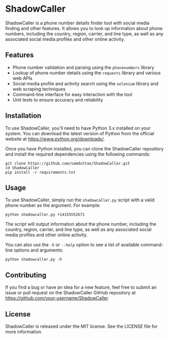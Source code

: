 # ShadowCaller

ShadowCaller is a phone number details finder tool with social media finding and other features. It allows you to look up information about phone numbers, including the country, region, carrier, and line type, as well as any associated social media profiles and other online activity.

## Features

- Phone number validation and parsing using the `phonenumbers` library
- Lookup of phone number details using the `requests` library and various web APIs
- Social media profile and activity search using the `selenium` library and web scraping techniques
- Command-line interface for easy interaction with the tool
- Unit tests to ensure accuracy and reliability

## Installation

To use ShadowCaller, you'll need to have Python 3.x installed on your system. You can download the latest version of Python from the official website at https://www.python.org/downloads/.

Once you have Python installed, you can clone the ShadowCaller repository and install the required dependencies using the following commands:

```
git clone https://github.com/samduttao/ShadowCaller.git
cd ShadowCaller
pip install -r requirements.txt
```

## Usage

To use ShadowCaller, simply run the `shadowcaller.py` script with a valid phone number as the argument. For example:

```
python shadowcaller.py +14155552671
```

The script will output information about the phone number, including the country, region, carrier, and line type, as well as any associated social media profiles and other online activity.

You can also use the `-h` or `--help` option to see a list of available command-line options and arguments:

```
python shadowcaller.py -h
```

## Contributing

If you find a bug or have an idea for a new feature, feel free to submit an issue or pull request on the ShadowCaller GitHub repository at https://github.com/your-username/ShadowCaller. 

## License

ShadowCaller is released under the MIT license. See the LICENSE file for more information.
